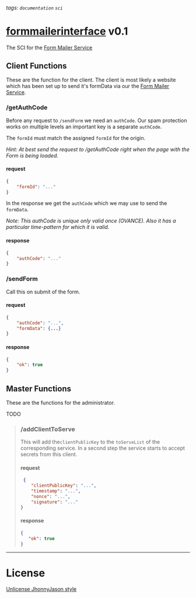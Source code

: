 ###### tags: `documentation` `sci`

# [formmailerinterface](https://github.com/JhonnyJason/formmailerinterface) v0.1
The SCI for the [Form Mailer Service](https://github.com/JhonnyJason/form-mailer-service)

## Client Functions
These are the function for the client. The client is most likely a website which has been set up to send it's formData via our the [Form Mailer Service](https://github.com/JhonnyJason/form-mailer-service). 

### /getAuthCode
Before any request to `/sendForm` we need an `authCode`. 
Our spam protection works on multiple levels an important key is a separate `authCode`.

The `formId` must match the assigned `formId` for the origin.

*Hint: At best send the request to /getAuthCode right when the page with the Form is being loaded.*

#### request
```json
{
    "formId": "..."
}
```

In the response we get the `authCode` which we may use to send the `formData`.

*Note: This authCode is unique only valid once (OVANCE). Also it has a particular time-pattern for which it is valid.*

#### response
```json
{
    "authCode": "..."
}
```

### /sendForm
Call this on submit of the form. 

#### request
```json
{
    "authCode": "...",
    "formData": {...}
}
```

#### response
```json
{
    "ok": true
}

```


## Master Functions
These are the functions for the administrator.

TODO

> ### /addClientToServe
>
> This will add the`clientPublicKey` to the `toServeList` of the corresponding service.
> In a second step the service starts to accept secrets from this client.
>
> #### request
> ```json
>  {
>     "clientPublicKey": "...",
>     "timestamp": "...",
>     "nonce": "...",
>     "signature": "..."
> }
> ```
>
> #### response
> ```json
> {
>    "ok": true
> }
> ```

---

# License
[Unlicense JhonnyJason style](https://hackmd.io/nCpLO3gxRlSmKVG3Zxy2hA?view)
